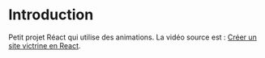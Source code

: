 # Introduction

Petit projet Réact qui utilise des animations. La vidéo source est : [Créer un site victrine en React](https://www.youtube.com/watch?v=slzhcco9Cog).

